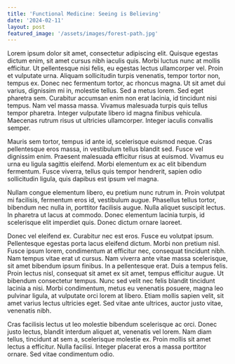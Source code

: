 ```yaml
---
title: 'Functional Medicine: Seeing is Believing'
date: '2024-02-11'
layout: post
featured_image: '/assets/images/forest-path.jpg'
---
```


Lorem ipsum dolor sit amet, consectetur adipiscing elit. Quisque egestas dictum enim, sit amet cursus nibh iaculis quis. Morbi luctus nunc at mollis efficitur. Ut pellentesque nisi felis, eu egestas lectus ullamcorper vel. Proin et vulputate urna. Aliquam sollicitudin turpis venenatis, tempor tortor non, tempus ex. Donec nec fermentum tortor, ac rhoncus magna. Ut sit amet dui varius, dignissim mi in, molestie tellus. Sed a metus lorem. Sed eget pharetra sem. Curabitur accumsan enim non erat lacinia, id tincidunt nisi tempus. Nam vel massa massa. Vivamus malesuada turpis quis tellus tempor pharetra. Integer vulputate libero id magna finibus vehicula. Maecenas rutrum risus ut ultricies ullamcorper. Integer iaculis convallis semper.

Mauris sem tortor, tempus id ante id, scelerisque euismod neque. Cras pellentesque eros massa, in vestibulum tellus blandit sed. Fusce vel dignissim enim. Praesent malesuada efficitur risus at euismod. Vivamus eu urna eu ligula sagittis eleifend. Morbi elementum ex ac elit bibendum fermentum. Fusce viverra, tellus quis tempor hendrerit, sapien odio sollicitudin ligula, quis dapibus est ipsum vel magna.

Nullam congue elementum libero, eu pretium nunc rutrum in. Proin volutpat mi facilisis, fermentum eros id, vestibulum augue. Phasellus tellus tortor, bibendum nec nulla in, porttitor facilisis augue. Nulla aliquet suscipit lectus. In pharetra ut lacus at commodo. Donec elementum lacinia turpis, id scelerisque elit imperdiet quis. Donec dictum ornare laoreet.

Donec vel eleifend ex. Curabitur nec est eros. Fusce eu volutpat ipsum. Pellentesque egestas porta lacus eleifend dictum. Morbi non pretium nisl. Fusce ipsum lorem, condimentum at efficitur nec, consequat tincidunt nibh. Nam tempus vitae erat ut cursus. Nam viverra ante vitae massa scelerisque, sit amet bibendum ipsum finibus. In a pellentesque erat. Duis a tempus felis. Proin lectus nisl, consequat sit amet ex sit amet, tempus efficitur augue. Ut bibendum consectetur tempus. Nunc sed velit nec felis blandit tincidunt lacinia a nisi. Morbi condimentum, metus eu venenatis posuere, magna leo pulvinar ligula, at vulputate orci lorem at libero. Etiam mollis sapien velit, sit amet varius lectus ultricies eget. Sed vitae ante ultrices, auctor justo vitae, venenatis nibh.

Cras facilisis lectus ut leo molestie bibendum scelerisque ac orci. Donec justo lectus, blandit interdum aliquet at, venenatis vel lorem. Nam diam tellus, tincidunt at sem a, scelerisque molestie ex. Proin mollis sit amet lectus a efficitur. Nulla facilisi. Integer placerat eros a massa porttitor ornare. Sed vitae condimentum odio.